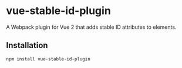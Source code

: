 # vue-stable-id-plugin

A Webpack plugin for Vue 2 that adds stable ID attributes to elements.

## Installation

```bash
npm install vue-stable-id-plugin
